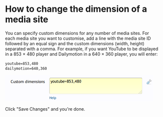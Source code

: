 How to change the dimension of a media site
===========================================
You can specify custom dimensions for any number of media sites. For each media site you want to customise, add a line with the media site ID followed by an equal sign and the custom dimensions (width, height) separated with a comma. For example, if you want YouTube to be displayed in a 853 × 480 player and Dailymotion in a 640 × 360 player, you will enter:

```
youtube=853,480
dailymotion=640,360
```

![](CustomDimensionsThumbnail.png)

Click "Save Changes" and you're done.
